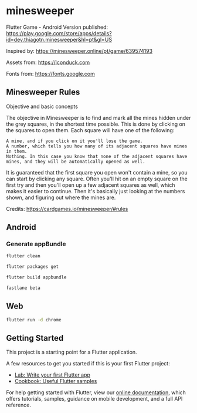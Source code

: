 # minesweeper

Flutter Game - Android Version published: https://play.google.com/store/apps/details?id=dev.thiagotn.minesweeper&hl=pt&gl=US

Inspired by: https://minesweeper.online/pt/game/639574193

Assets from: https://iconduck.com

Fonts from: https://fonts.google.com

## Minesweeper Rules

Objective and basic concepts

The objective in Minesweeper is to find and mark all the mines hidden under the grey squares, in the shortest time possible. This is done by clicking on the squares to open them. Each square will have one of the following:

    A mine, and if you click on it you'll lose the game.
    A number, which tells you how many of its adjacent squares have mines in them.
    Nothing. In this case you know that none of the adjacent squares have mines, and they will be automatically opened as well.

It is guaranteed that the first square you open won't contain a mine, so you can start by clicking any square. Often you'll hit on an empty square on the first try and then you'll open up a few adjacent squares as well, which makes it easier to continue. Then it's basically just looking at the numbers shown, and figuring out where the mines are. 

Credits: https://cardgames.io/minesweeper/#rules

## Android

### Generate appBundle

``` bash
flutter clean

flutter packages get

flutter build appbundle

fastlane beta
```

## Web

``` bash
flutter run -d chrome
```

## Getting Started

This project is a starting point for a Flutter application.

A few resources to get you started if this is your first Flutter project:

- [Lab: Write your first Flutter app](https://flutter.dev/docs/get-started/codelab)
- [Cookbook: Useful Flutter samples](https://flutter.dev/docs/cookbook)

For help getting started with Flutter, view our
[online documentation](https://flutter.dev/docs), which offers tutorials,
samples, guidance on mobile development, and a full API reference.
